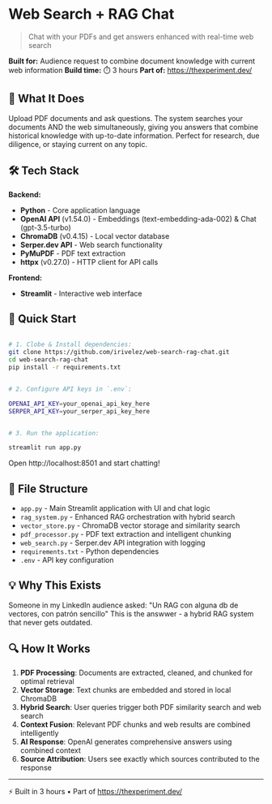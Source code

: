 # Web Search + RAG Chat

> Chat with your PDFs and get answers enhanced with real-time web search

**Built for:** Audience request to combine document knowledge with current web information
**Build time:** ⏱️ 3 hours
**Part of:** https://thexperiment.dev/

## 🎯 What It Does

Upload PDF documents and ask questions. The system searches your documents AND the web simultaneously, giving you answers that combine historical knowledge with up-to-date information. 
Perfect for research, due diligence, or staying current on any topic.

## 🛠️ Tech Stack

**Backend:**
- **Python** - Core application language
- **OpenAI API** (v1.54.0) - Embeddings (text-embedding-ada-002) & Chat (gpt-3.5-turbo)
- **ChromaDB** (v0.4.15) - Local vector database
- **Serper.dev API** - Web search functionality
- **PyMuPDF** - PDF text extraction
- **httpx** (v0.27.0) - HTTP client for API calls

**Frontend:**
- **Streamlit** - Interactive web interface

## 🚀 Quick Start

```bash

# 1. Clobe & Install dependencies:
git clone https://github.com/irivelez/web-search-rag-chat.git
cd web-search-rag-chat
pip install -r requirements.txt


# 2. Configure API keys in `.env`:

OPENAI_API_KEY=your_openai_api_key_here
SERPER_API_KEY=your_serper_api_key_here


# 3. Run the application:

streamlit run app.py
```

Open http://localhost:8501 and start chatting!


## 📁 File Structure

- `app.py` - Main Streamlit application with UI and chat logic
- `rag_system.py` - Enhanced RAG orchestration with hybrid search
- `vector_store.py` - ChromaDB vector storage and similarity search
- `pdf_processor.py` - PDF text extraction and intelligent chunking
- `web_search.py` - Serper.dev API integration with logging
- `requirements.txt` - Python dependencies
- `.env` - API key configuration

## 💡 Why This Exists
Someone in my LinkedIn audience asked: "Un RAG con alguna db de vectores, con patrón sencillo" This is the answwer - a hybrid RAG system that never gets outdated.

## 🔍 How It Works

1. **PDF Processing**: Documents are extracted, cleaned, and chunked for optimal retrieval
2. **Vector Storage**: Text chunks are embedded and stored in local ChromaDB
3. **Hybrid Search**: User queries trigger both PDF similarity search and web search
4. **Context Fusion**: Relevant PDF chunks and web results are combined intelligently
5. **AI Response**: OpenAI generates comprehensive answers using combined context
6. **Source Attribution**: Users see exactly which sources contributed to the response

---
⚡️ Built in 3 hours • Part of https://thexperiment.dev/
